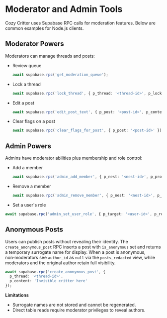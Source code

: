 # Moderator and Admin Tools

Cozy Critter uses Supabase RPC calls for moderation features.
Below are common examples for Node.js clients.

## Moderator Powers

Moderators can manage threads and posts:

- Review queue
  ```ts
  await supabase.rpc('get_moderation_queue');
  ```
- Lock a thread
  ```ts
  await supabase.rpc('lock_thread', { p_thread: '<thread-id>', p_locked: true });
  ```
- Edit a post
  ```ts
  await supabase.rpc('edit_post_text', { p_post: '<post-id>', p_content: 'Updated text' });
  ```
- Clear flags on a post
  ```ts
  await supabase.rpc('clear_flags_for_post', { p_post: '<post-id>' });
  ```

## Admin Powers

Admins have moderator abilities plus membership and role control:

- Add a member
  ```ts
  await supabase.rpc('admin_add_member', { p_nest: '<nest-id>', p_profile: '<profile-id>' });
  ```
- Remove a member
  ```ts
  await supabase.rpc('admin_remove_member', { p_nest: '<nest-id>', p_profile: '<profile-id>' });
  ```
- Set a user's role
```ts
await supabase.rpc('admin_set_user_role', { p_target: '<user-id>', p_role: 'moderator' });
```

## Anonymous Posts

Users can publish posts without revealing their identity.
The `create_anonymous_post` RPC inserts a post with `is_anonymous` set and
returns a temporary surrogate name for display.
When a post is anonymous, non‑moderators see `author_id` as `null` via the
`posts_redacted` view, while moderators and the original author retain full
visibility.

```ts
await supabase.rpc('create_anonymous_post', {
  p_thread: '<thread-id>',
  p_content: 'Invisible critter here'
});
```

**Limitations**

- Surrogate names are not stored and cannot be regenerated.
- Direct table reads require moderator privileges to reveal authors.

